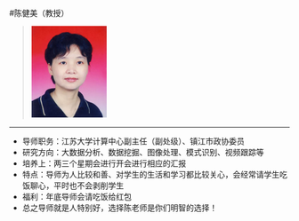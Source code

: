 #陈健美（教授）
> ![](https://github.com/TutorWikiUJS/TutorWiki/blob/master/imgs/cjm.jpg)
---

- 导师职务：江苏大学计算中心副主任（副处级）、镇江市政协委员
- 研究方向：大数据分析、数据挖掘、图像处理、模式识别、视频跟踪等
- 培养上：两三个星期会进行开会进行相应的汇报
- 特点：导师为人比较和善、对学生的生活和学习都比较关心，会经常请学生吃饭聊心，平时也不会剥削学生
- 福利：年底导师会请吃饭给红包
- 总之导师就是人特别好，选择陈老师是你们明智的选择！
